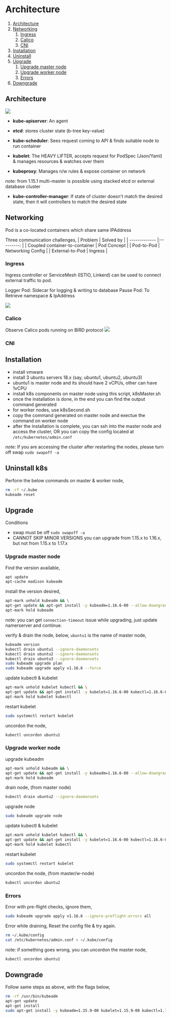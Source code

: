 # Architecture

1. [Architecture](#Architecture)
2. [Networking](#Networking)
   1. [Ingress](#Ingress)
   2. [Calico](#Calico)
   3. [CNI](#CNI)
3. [Installation](#Installation)
4. [Uninstall](#Uninstall)
5. [Upgrade](#Upgrade)
   1. [Upgrade master node](#Upgrade-master-node)
   2. [Upgrade worker node](#Upgrade-worker-node)
   3. [Errors](#Errors)
6. [Downgrade](#Downgrade)


## Architecture

![](https://raw.githubusercontent.com/zillani/img/master/k8s-resources/k8s-arch.png)

- __kube-apiserver__: An agent
- __etcd__: stores cluster state (b-tree key-value)

- __kube-scheduler__: Sees request coming to API & finds suitable node to run container
- __kubelet__: The HEAVY LIFTER, accepts request for PodSpec (Json/Yaml) & manages resources
               & watches over them
- __kubeproxy__: Manages n/w rules & expose container on network

_note:_ from 1.15.1 multi-master is possible using stacked etcd or external database cluster

- __kube-controller-manager__: If state of cluster doesn't match the desired state, then it will 
							   controllers to match the desired state

## Networking

Pod is a co-located containers which share same IPAddress

Three communication challenges,
| Problem        | Solved by  |
| -------------  |:---------: |
| Coupled container-to-container | Pod Concept |
| Pod-to-Pod | Networking Config |
| External-to-Pod | Ingress |


### Ingress
Ingress controller or ServiceMesh (ISTIO, Linkerd) can be used to connect external traffic to pod.

Logger Pod: Sidecar for logging & writing to database
Pause Pod: To Retrieve namespace & IpAddress

![](https://raw.githubusercontent.com/zillani/img/master/k8s-resources/k8s-nw.jpg)

### Calico
Observe Calico pods running on BIRD protocol
![](https://raw.githubusercontent.com/zillani/img/master/k8s-resources/k8s-calico.jpg)

### CNI

## Installation
- install vmware 
- install 3 ubuntu servers 18.x (say, ubuntu1, ubuntu2, ubuntu3)
- ubuntu1 is master node and its should have 2 vCPUs, other can have 1vCPU
- install k8s components on master node using this script, k8sMaster.sh
- once the installation is done, in the end you can find the output command generated
- for worker nodes, use k8sSecond.sh
- copy the command generated on master node and exectue the command on worker node
- after the installation is complete, you can ssh into the master node and access the cluster, 
  OR you can copy the config located at `/etc/kubernetes/admin.conf`

_note_: If you are accessing the cluster after restarting the nodes, please turn off swap
`sudo swapoff -a`


## Uninstall k8s

Perform the below commands on master & worker node,
```bash
rm -rf ~/.kube
kubeadm reset
```

## Upgrade

Conditions

- swap must be off `sudo swapoff -a`
- CANNOT SKIP MINOR VERSIONS
  you can upgrade from 1.15.x to 1.16.x, but not from 1.15.x to 1.17.x

### Upgrade master node

Find the version available, 
```bash
apt update
apt-cache madison kubeadm
```

install the version desired,
```bash
apt-mark unhold kubeadm && \
apt-get update && apt-get install -y kubeadm=1.16.6-00 --allow-downgrades && \
apt-mark hold kubeadm
```

note: you can get `connection-timeout` issue while upgrading,
just update namerserver and continue.

verify & drain the node, 
below, `ubuntu1` is the name of master node,

```bash
kubeadm version
kubectl drain ubuntu1 --ignore-daemonsets
kubectl drain ubuntu2 --ignore-daemonsets
kubectl drain ubuntu3 --ignore-daemonsets
sudo kubeadm upgrade plan
sudo kubeadm upgrade apply v1.16.6 --force
```

update kubectl & kubelet
```bash
apt-mark unhold kubelet kubectl && \
apt-get update && apt-get install -y kubelet=1.16.6-00 kubectl=1.16.6-00 && \
apt-mark hold kubelet kubectl
```

restart kubelet
```bash
sudo systemctl restart kubelet
```

uncordon the node, 
```bash
kubectl uncordon ubuntu1
```

### Upgrade worker node

upgrade kubeadm
```bash
apt-mark unhold kubeadm && \
apt-get update && apt-get install -y kubeadm=1.16.6-00 --allow-downgrades && \
apt-mark hold kubeadm
```
drain node, (from master node)
```bash
kubectl drain ubuntu2 --ignore-daemonsets
```
upgrade node
```bash
sudo kubeadm upgrade node
```

update kubectl & kubelet
```bash
apt-mark unhold kubelet kubectl && \
apt-get update && apt-get install -y kubelet=1.16.6-00 kubectl=1.16.6-00 && \
apt-mark hold kubelet kubectl
```

restart kubelet
```bash
sudo systemctl restart kubelet
```

uncordon the node, (from master/w-node)
```bash
kubectl uncordon ubuntu2
```

### Errors
Error with pre-flight checks, ignore them,
```bash
sudo kubeadm upgrade apply v1.16.6 --ignore-preflight-errors all
```

Error while draining, 
Reset the config file & try again.

```bash
rm ~/.kube/config
cat /etc/kubernetes/admin.conf > ~/.kube/config
```

note: if something goes wrong, you can uncordon the master node, 
```bash
kubectl uncordon ubuntu1
```

## Downgrade

Follow same steps as above, with the flags below,
```bash
rm -rf /usr/bin/kubeadm
apt-get update
apt-get install
sudo apt-get install -y kubeadm=1.15.9-00 kubelet=1.15.9-00 kubectl=1.15.9-00 --allow-downgrades --allow-change-held-packages
```

